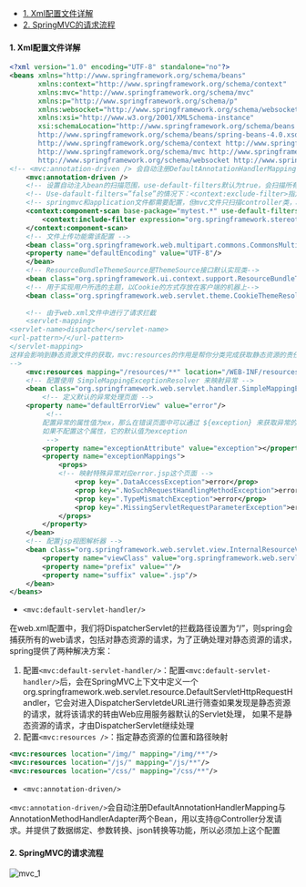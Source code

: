 - [1. Xml配置文件详解](#1-xml配置文件详解)
- [2. SpringMVC的请求流程](#2-springmvc的请求流程程)

#### 1. Xml配置文件详解

```xml
<?xml version="1.0" encoding="UTF-8" standalone="no"?>
<beans xmlns="http://www.springframework.org/schema/beans"
       xmlns:context="http://www.springframework.org/schema/context"
       xmlns:mvc="http://www.springframework.org/schema/mvc"
       xmlns:p="http://www.springframework.org/schema/p"
       xmlns:websocket="http://www.springframework.org/schema/websocket"
       xmlns:xsi="http://www.w3.org/2001/XMLSchema-instance"
       xsi:schemaLocation="http://www.springframework.org/schema/beans
       http://www.springframework.org/schema/beans/spring-beans-4.0.xsd
       http://www.springframework.org/schema/context http://www.springframework.org/schema/context/spring-context-4.0.xsd
       http://www.springframework.org/schema/mvc http://www.springframework.org/schema/mvc/spring-mvc-4.0.xsd
       http://www.springframework.org/schema/websocket http://www.springframework.org/schema/websocket/spring-websocket-4.0.xsd">
<!-- <mvc:annotation-driven /> 会自动注册DefaultAnnotationHandlerMapping与AnnotationMethodHandlerAdapter 两个bean,是spring MVC为@Controllers分发请求所必须的。它提供了数据绑定支持，读取json的支持 -->
    <mvc:annotation-driven />  
    <!-- 设置自动注入bean的扫描范围，use-default-filters默认为true，会扫描所有的java类进行注入 ，-->    
    <!-- Use-dafault-filters=”false”的情况下：<context:exclude-filter>指定的不扫描，<context:include-filter>指定的扫描 -->
    <!-- springmvc和application文件都需要配置，但mvc文件只扫描controller类，application扫描不是controller类 -->    
    <context:component-scan base-package="mytest.*" use-default-filters="false">
        <context:include-filter expression="org.springframework.stereotype.Controller" type="annotation"/>
    </context:component-scan>
    <!-- 文件上传功能需该配置 -->
    <bean class="org.springframework.web.multipart.commons.CommonsMultipartResolver" id="multipartResolver">
    <property name="defaultEncoding" value="UTF-8"/>
    </bean>
    <!-- ResourceBundleThemeSource是ThemeSource接口默认实现类-->
    <bean class="org.springframework.ui.context.support.ResourceBundleThemeSource" id="themeSource"/>
    <!-- 用于实现用户所选的主题，以Cookie的方式存放在客户端的机器上-->
    <bean class="org.springframework.web.servlet.theme.CookieThemeResolver" id="themeResolver" p:cookieName="theme" p:defaultThemeName="standard"/>
    
    <!-- 由于web.xml文件中进行了请求拦截
    <servlet-mapping> 
<servlet-name>dispatcher</servlet-name> 
<url-pattern>/</url-pattern> 
</servlet-mapping> 
这样会影响到静态资源文件的获取，mvc:resources的作用是帮你分类完成获取静态资源的责任
-->
    <mvc:resources mapping="/resources/**" location="/WEB-INF/resources/" />
    <!-- 配置使用 SimpleMappingExceptionResolver 来映射异常 -->
    <bean class="org.springframework.web.servlet.handler.SimpleMappingExceptionResolver" >
        <!-- 定义默认的异常处理页面 -->  
    <property name="defaultErrorView" value="error"/> 
         <!-- 
        配置异常的属性值为ex，那么在错误页面中可以通过 ${exception} 来获取异常的信息
        如果不配置这个属性，它的默认值为exception
         -->
        <property name="exceptionAttribute" value="exception"></property>
        <property name="exceptionMappings">
            <props>
            <!-- 映射特殊异常对应error.jsp这个页面 -->
                <prop key=".DataAccessException">error</prop>
                <prop key=".NoSuchRequestHandlingMethodException">error</prop>
                <prop key=".TypeMismatchException">error</prop>
                <prop key=".MissingServletRequestParameterException">error</prop>
            </props>
        </property>
    </bean>
    <!-- 配置jsp视图解析器 -->
    <bean class="org.springframework.web.servlet.view.InternalResourceViewResolver" id="jspViewResolver">
        <property name="viewClass" value="org.springframework.web.servlet.view.JstlView"/>
        <property name="prefix" value=""/>
        <property name="suffix" value=".jsp"/>
    </bean>
</beans>
```

- `<mvc:default-servlet-handler/>`

在web.xml配置中，我们将DispatcherServlet的拦截路径设置为“/”，则spring会捕获所有的web请求，包括对静态资源的请求，为了正确处理对静态资源的请求，spring提供了两种解决方案：

1. 配置`<mvc:default-servlet-handler/>`：配置`<mvc:default-servlet-handler/>`后，会在SpringMVC上下文中定义一个org.springframework.web.servlet.resource.DefaultServletHttpRequestHandler，它会对进入DispatcherServletdeURL进行筛查如果发现是静态资源的请求，就将该请求的转由Web应用服务器默认的Servlet处理， 如果不是静态资源的请求，才由DispatcherServlet继续处理
2. 配置`<mvc:resources />`：指定静态资源的位置和路径映射

```xml
<mvc:resources location="/img/" mapping="/img/**"/>   
<mvc:resources location="/js/" mapping="/js/**"/>    
<mvc:resources location="/css/" mapping="/css/**"/>
```

- `<mvc:annotation-driven/>`

`<mvc:annotation-driven/>`会自动注册DefaultAnnotationHandlerMapping与AnnotationMethodHandlerAdapter两个Bean，用以支持@Controller分发请求。并提供了数据绑定、参数转换、json转换等功能，所以必须加上这个配置

#### 2. SpringMVC的请求流程

![mvc_1](/img/mvc_1.png)

